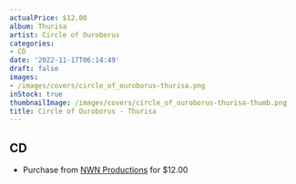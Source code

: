 ```yaml
---
actualPrice: $12.00
album: Thurisa
artist: Circle of Ouroborus
categories:
- CD
date: '2022-11-17T06:14:49'
draft: false
images:
- /images/covers/circle_of_ouroborus-thurisa.png
inStock: true
thumbnailImage: /images/covers/circle_of_ouroborus-thurisa-thumb.png
title: Circle of Ouroborus - Thurisa
---
```


## CD
* Purchase from [NWN Productions](http://shop.nwnprod.com/index.php?route=product/product&path=93&product_id=29269&sort=pd.name&order=ASC) for $12.00
